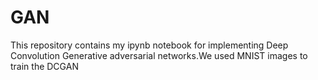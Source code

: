 # GAN
This repository contains my ipynb notebook for implementing Deep Convolution Generative adversarial networks.We used MNIST images to train the DCGAN
